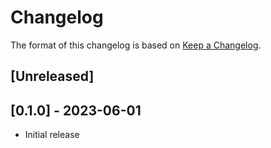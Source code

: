 # Changelog

The format of this changelog is based on [Keep a Changelog](https://keepachangelog.com/en/1.0.0/).

## [Unreleased]

## [0.1.0] - 2023-06-01

- Initial release
